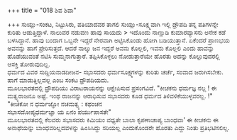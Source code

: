 +++
title = "018 ಶಿವ ಶಿವಾ"

+++
ಸುಯ್ಲು-ಸಂಕಟ, ನಿಟ್ಟುಸಿರು, ಪತಿಯಾದವರ ತಾಗಲಿ ಸುಯ್ಲು-ಸೂಕ್ಷ್ಮವಾಗಿ ಇಲ್ಲಿ ದ್ರೌಪದಿ ತನ್ನ ಪತಿಗಳನ್ನೇ ಕುರಿತು ಆಡುತ್ತಿದ್ದಾಳೆ. ನಾಲುವರ ನಡುವಣ ಹಾವು ಸಾಯದು > ಇದೊಂದು ನಾಣ್ಣುಡಿ ಕುಮಾರವ್ಯಾಸನು ಅನೇಕ ಕಡೆ ಬಳಸಿದ್ದಾನೆ. ಹಾವು ಬಂದಾಗ ಒಬ್ಬನೇ ಇದ್ದರೆ ನೇರವಾಗಿ ಅಟ್ಟಿಸಿಕೊಂಡು ಹೋಗಿ ಬಡಿಯುತ್ತಾನೆ. ಏಕೆಂದರೆ ಪ್ರಾಣಭಯ ಅವನನ್ನು ಹಾಗೆ ಪ್ರೇರಿಸುತ್ತದೆ. ಆದರೆ ನಾಲ್ಕು ಜನ ಇದ್ದರೆ ಅವನು ಕೊಲ್ಲಲಿ, ಇವನು ಕೊಲ್ಲಲಿ ಎಂದು ಹಾವನ್ನು ಹೊಡೆಯುವಂತೆ ನಟಿಸಿ ಸುಮ್ಮನಾಗುತ್ತಾರೆ. ತಪ್ಪಿಸಿಕೊಳ್ಳಲು ನೋಡುತ್ತಾರೆಯೇ ಹೊರತು ಅದನ್ನು ಕೊಲ್ಲುವುದರಲ್ಲಿ ಆಸಕ್ತಿ ತೋರುವುದಿಲ್ಲ.  
ಧರ್ಮದ ವಿವರ ಸುದ್ದಿಯನಾಡದೀಜನ- ಸಭಾಸದರು ಧರ್ಮಸೂಕ್ಷ್ಮಗಳನ್ನು ಕುರಿತು ಚರ್ಚೆ, ಸಂವಾದ ಜರುಗಿಸಬೇಕು. ಹಾಗೆ ಮಾಡುತ್ತಿಲ್ಲವಲ್ಲ ಎಂಬ ಸಂಕಟ ದ್ರೌಪದಿಯದು.   
ಮೂಲಭಾರತದಲ್ಲಿ ದ್ರೌಪದಿಯು ವಿರಾಟರಾಯನನ್ನು ಆಕ್ಷೇಪಿಸುವ ಪ್ರಸಂಗವಿದೆ. "ಕೀಚಕನು ಧರ್ಮಜ್ಞ ನಲ್ಲ ! ಈ ಮತ್ಸ್ಯರಾಜನೂ ಅಷ್ಟೆ. ಇಂಥ ರಾಜನನ್ನು ಆರಾಧಿಸುವ ಸಭಾಸದರು ಕೂಡ ಧರ್ಮದ ತಿಳಿವಳಿಕೆಯುಳ್ಳವರಲ್ಲ. !"  
"ಕೀಚಕೋ ನ ಧರ್ಮಜ್ಞೋ ನಚಮತ್ಸ್ಯ : ಕಥಂಚನ  
ಸಭಾಸದೋಪ್ಯಧರ್ಮಜ್ಞಾ ಯ ಏನಂ ಪರ್ಯುಪಾಸತೇ"  
ಮೂಲಭಾರತದಲ್ಲಿ ಕೆಲವರು ಸಭಾಸದರು ಕಿಮಿಯಂ ವಧ್ಯತೇ ಬಾಲಾ ಕೃಪಣಾಚಾಪ್ಯ ಬಾಂಧವಾ' ಈ ಕೀಚಕನು ಈ ಅನಾಥೆಯನ್ನು ಬಾಂಧವರಿಲ್ಲದವಳನ್ನು ಹಿಂಸಿಸಿದ್ದು ಸರಿಯಲ್ಲ ಎಂದುಕೊಂಡರೇ ಹೊರತು ಎದ್ದು ನಿಂತು ಪ್ರತಿಭಟಿಸಲಿಲ್ಲ.